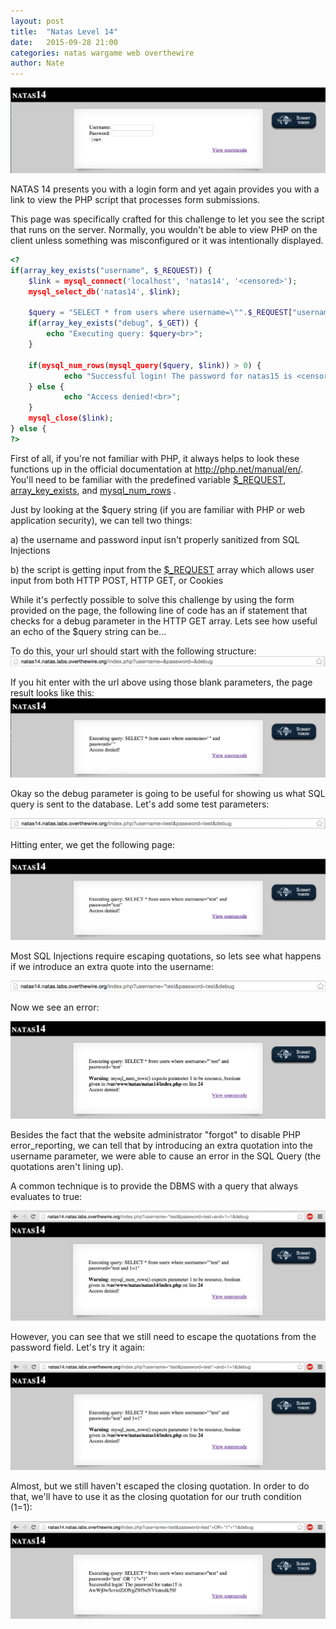 ```yaml
---
layout: post
title:  "Natas Level 14"
date:   2015-09-28 21:00
categories: natas wargame web overthewire
author: Nate
---
```

![NATAS 14](/_assets/natas14.png)

NATAS 14 presents you with a login form and yet again provides you with a link to view the PHP script that processes form submissions.

This page was specifically crafted for this challenge to let you see the script that runs on the server.  Normally, you wouldn't be able to view PHP on the client unless something was misconfigured or it was intentionally displayed.

```php
<?
if(array_key_exists("username", $_REQUEST)) {
    $link = mysql_connect('localhost', 'natas14', '<censored>');
    mysql_select_db('natas14', $link);

    $query = "SELECT * from users where username=\"".$_REQUEST["username"]."\" and password=\"".$_REQUEST["password"]."\"";
    if(array_key_exists("debug", $_GET)) {
        echo "Executing query: $query<br>";
    }

    if(mysql_num_rows(mysql_query($query, $link)) > 0) {
            echo "Successful login! The password for natas15 is <censored><br>";
    } else {
            echo "Access denied!<br>";
    }
    mysql_close($link);
} else {
?>
```
First of all, if you're not familiar with PHP, it always helps to look these functions up in the official documentation at http://php.net/manual/en/.  You'll need to be familiar with the predefined variable [$_REQUEST]( http://php.net/manual/en/reserved.variables.request.php ), [array_key_exists]( http://php.net/manual/en/function.array-key-exists.php ), and [mysql_num_rows]( http://php.net/manual/en/function.mysql-num-rows.php ) .  

Just by looking at the $query string (if you are familiar with PHP or web application security), we can tell two things:

a) the username and password input isn't properly sanitized from SQL Injections

b) the script is getting input from the [$_REQUEST]( http://php.net/manual/en/reserved.variables.request.php ) array which allows user input from both HTTP POST, HTTP GET, or Cookies

While it's perfectly possible to solve this challenge by using the form provided on the page, the following line of code has an if statement that checks for a debug parameter in the HTTP GET array.  Lets see how useful an echo of the $query string can be...

To do this, your url should start with the following structure:
![URL](/_assets/natas14_url.png)

If you hit enter with the url above using those blank parameters, the page result looks like this:
![blank_result](/_assets/natas14_blank_result.png)

Okay so the debug parameter is going to be useful for showing us what SQL query is sent to the database.  Let's add some test parameters:

![url_test_parameters](/_assets/natas14_url_test_parameters.png)

Hitting enter, we get the following page:

![url_test_parameters_page](/_assets/natas14_url_test_parameters_page.png)

Most SQL Injections require escaping quotations, so lets see what happens if we introduce an extra quote into the username:

![url_introduce_quotation](/_assets/natas14_url_introduce_quotation.png)

Now we see an error:

![url_introduce_quotation_page](/_assets/natas14_url_introduce_quotation_page.png)

Besides the fact that the website administrator "forgot" to disable PHP error_reporting, we can tell that by introducing an extra quotation into the username parameter, we were able to cause an error in the SQL Query (the quotations aren't lining up).

A common technique is to provide the DBMS with a query that always evaluates to true:

![tautology_try1](/_assets/natas14_tautology_try1.png)

However, you can see that we still need to escape the quotations from the password field.  Let's try it again:

![tautology_try2](/_assets/natas14_tautology_try2.png)

Almost, but we still haven't escaped the closing quotation.  In order to do that, we'll have to use it as the closing quotation for our truth condition (1=1):

![success](/_assets/natas14_success.png)
